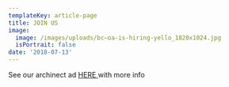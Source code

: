 ```yaml
---
templateKey: article-page
title: JOIN US
image:
  image: /images/uploads/bc—oa-is-hiring-yello_1820x1024.jpg
  isPortrait: false
date: '2018-07-13'
---
```

See our archinect ad [HERE ](https://archinect.com/jobs/entry/150061580/intermediate-architect)with more info

